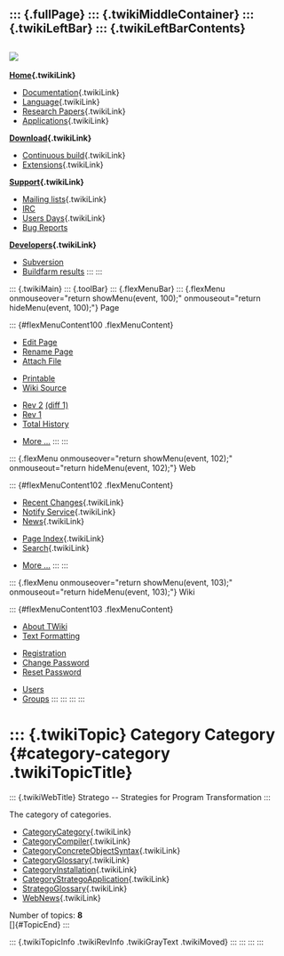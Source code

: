 ::: {.fullPage}
::: {.twikiMiddleContainer}
::: {.twikiLeftBar}
::: {.twikiLeftBarContents}
  ----------------------------------------------------------------------------------
  [![](../pub/Stratego/StrategoLogo/StrategoLogoTextlessWhite-100px.png)](WebHome)
  ----------------------------------------------------------------------------------

**[Home](WebHome){.twikiLink}**

-   [Documentation](StrategoDocumentation){.twikiLink}
-   [Language](StrategoLanguage){.twikiLink}
-   [Research Papers](StrategoPublications){.twikiLink}
-   [Applications](StrategoApplication){.twikiLink}

**[Download](StrategoDownload){.twikiLink}**

-   [Continuous build](ContinuousBuild){.twikiLink}
-   [Extensions](AdditionalPackageDownload){.twikiLink}

**[Support](StrategoSupport){.twikiLink}**

-   [Mailing lists](MailingList){.twikiLink}
-   [IRC](irc://irc.freenode.net/#stratego)
-   [Users Days](StrategoUsersDay){.twikiLink}
-   [Bug Reports](http://yellowgrass.org/project/StrategoXT)

**[Developers](StrategoDev){.twikiLink}**

-   [Subversion](https://svn.strategoxt.org/repos/StrategoXT/strategoxt/trunk)
-   [Buildfarm
    results](http://hydra.nixos.org/jobset/strategoxt/strategoxt-release/all)
:::
:::

::: {.twikiMain}
::: {.toolBar}
::: {.flexMenuBar}
::: {.flexMenu onmouseover="return showMenu(event, 100);" onmouseout="return hideMenu(event, 100);"}
Page

::: {#flexMenuContent100 .flexMenuContent}
-   [Edit
    Page](http://www.program-transformation.org/edit/Stratego/CategoryCategory?t=1536825566)
-   [Rename
    Page](http://www.program-transformation.org/rename/Stratego/CategoryCategory)
-   [Attach
    File](http://www.program-transformation.org/attach/Stratego/CategoryCategory)

<!-- -->

-   [Printable](http://www.program-transformation.org/view/Stratego/CategoryCategory?skin=print.pattern)
-   [Wiki
    Source](http://www.program-transformation.org/view/Stratego/CategoryCategory?skin=text&raw=on&contenttype=text/plain)

<!-- -->

-   [Rev
    2](http://www.program-transformation.org/view/Stratego/CategoryCategory?rev=1.2)
    [(diff 1)](http://www.program-transformation.org/rdiff/Stratego/CategoryCategory?rev1=1.2&rev2=1.1)
-   [Rev
    1](http://www.program-transformation.org/view/Stratego/CategoryCategory?rev=1.1)
-   [Total
    History](http://www.program-transformation.org/rdiff/Stratego/CategoryCategory)

<!-- -->

-   [More
    \...](http://www.program-transformation.org/oops/Stratego/CategoryCategory?template=oopsmore&param1=1.2&param2=1.2)
:::
:::

::: {.flexMenu onmouseover="return showMenu(event, 102);" onmouseout="return hideMenu(event, 102);"}
Web

::: {#flexMenuContent102 .flexMenuContent}
-   [Recent Changes](WebChanges){.twikiLink}
-   [Notify Service](WebNotify){.twikiLink}
-   [News](WebNews){.twikiLink}

<!-- -->

-   [Page Index](WebIndex){.twikiLink}
-   [Search](WebSearch){.twikiLink}

<!-- -->

-   [More
    \...](http://www.program-transformation.org/oops/Stratego/CategoryCategory?template=oopsmore&param1=1.2&param2=1.2)
:::
:::

::: {.flexMenu onmouseover="return showMenu(event, 103);" onmouseout="return hideMenu(event, 103);"}
Wiki

::: {#flexMenuContent103 .flexMenuContent}
-   [About
    TWiki](http://www.program-transformation.org/view/TWiki/WebHome)
-   [Text
    Formatting](http://www.program-transformation.org/view/TWiki/TextFormattingRules)

<!-- -->

-   [Registration](http://www.program-transformation.org/view/TWiki/TWikiRegistration)
-   [Change
    Password](http://www.program-transformation.org/view/TWiki/ChangePassword)
-   [Reset
    Password](http://www.program-transformation.org/view/TWiki/ResetPassword)

<!-- -->

-   [Users](http://www.program-transformation.org/view/Main/TWikiUsers)
-   [Groups](http://www.program-transformation.org/view/Main/TWikiGroups)
:::
:::
:::
:::

::: {.twikiTopic}
Category Category {#category-category .twikiTopicTitle}
=================

::: {.twikiWebTitle}
Stratego \-- Strategies for Program Transformation
:::

The category of categories.

-   [CategoryCategory](CategoryCategory){.twikiLink}
-   [CategoryCompiler](CategoryCompiler){.twikiLink}
-   [CategoryConcreteObjectSyntax](CategoryConcreteObjectSyntax){.twikiLink}
-   [CategoryGlossary](CategoryGlossary){.twikiLink}
-   [CategoryInstallation](CategoryInstallation){.twikiLink}
-   [CategoryStrategoApplication](CategoryStrategoApplication){.twikiLink}
-   [StrategoGlossary](StrategoGlossary){.twikiLink}
-   [WebNews](WebNews){.twikiLink}

Number of topics: **8**\
[]{#TopicEnd}
:::

::: {.twikiTopicInfo .twikiRevInfo .twikiGrayText .twikiMoved}
:::
:::
:::
:::
